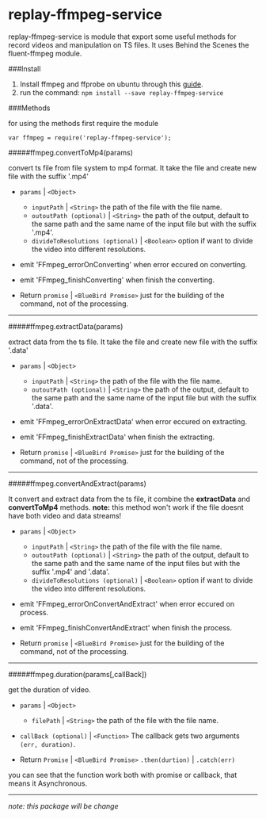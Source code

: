 # replay-ffmpeg-service

replay-ffmpeg-service is module that export some useful methods for record videos and manipulation on TS files.
It uses Behind the Scenes the fluent-ffmpeg module.

###Install

1. Install ffmpeg and ffprobe on ubuntu through this [guide](https://trac.ffmpeg.org/wiki/CompilationGuide/Ubuntu).
2. run the command:
`npm install --save replay-ffmpeg-service`

###Methods

for using the methods first require the module

`var ffmpeg = require('replay-ffmpeg-service');`

#####ffmpeg.convertToMp4(params)

convert ts file from file system to mp4 format.
It take the file and create new file with the suffix '.mp4'

* `params` | `<Object>`
  * `inputPath` | `<String>` the path of the file with the file name.
  * `outoutPath (optional)` | `<String>` the path of the output,
  	default to the same path and the same name of the input file but with the suffix '.mp4'.
  * `divideToResolutions (optional)` | `<Boolean>` option if want to divide the video into different resolutions.

* emit 'FFmpeg_errorOnConverting' when error eccured on converting.
* emit 'FFmpeg_finishConverting' when finish the converting.

* Return `promise` | `<BlueBird Promise>` just for the building of the command, not of the processing.

___

#####ffmpeg.extractData(params)

extract data from the ts file.
It take the file and create new file with the suffix '.data'

* `params` | `<Object>`
  * `inputPath` | `<String>` the path of the file with the file name.
  * `outoutPath (optional)` | `<String>` the path of the output,
  	default to the same path and the same name of the input file but with the suffix '.data'.

* emit 'FFmpeg_errorOnExtractData' when error eccured on extracting.
* emit 'FFmpeg_finishExtractData' when finish the extracting.

* Return `promise` | `<BlueBird Promise>` just for the building of the command, not of the processing.

___

#####ffmpeg.convertAndExtract(params)

It convert and extract data from the ts file, it combine the **extractData** and **convertToMp4** methods.
**note:** this method won't work if the file doesnt have both video and data streams!

* `params` | `<Object>`
  * `inputPath` | `<String>` the path of the file with the file name.
  * `outoutPath (optional)` | `<String>` the path of the output,
  	default to the same path and the same name of the input files but with the suffix '.mp4' and '.data'.
  * `divideToResolutions (optional)` | `<Boolean>` option if want to divide the video into different resolutions.

* emit 'FFmpeg_errorOnConvertAndExtract' when error eccured on process.
* emit 'FFmpeg_finishConvertAndExtract' when finish the process.

* Return `promise` | `<BlueBird Promise>` just for the building of the command, not of the processing.

___

#####ffmpeg.duration(params[,callBack])

get the duration of video.

* `params` | `<Object>`
  * `filePath` | `<String>` the path of the file with the file name.
* `callBack (optional)` | `<Function>` The callback gets two arguments `(err, duration)`.

* Return `Promise` | `<BlueBird Promise>` `.then(durtion)` | `.catch(err)`

you can see that the function work both with promise or callback, that means it Asynchronous.

___

*note: this package will be change*
